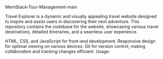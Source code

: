 MernStack-Tour-Management-main

Travel Explorer is a dynamic and visually appealing travel website designed to inspire and assist users in discovering their next adventure. This repository contains the codebase for the website, showcasing various travel destinations, detailed itineraries, and a seamless user experience.


HTML, CSS, and JavaScript for front-end development.
Responsive design for optimal viewing on various devices.
Git for version control, making collaboration and tracking changes efficient.
Usage:

